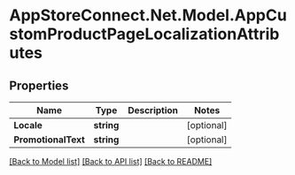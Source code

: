 # AppStoreConnect.Net.Model.AppCustomProductPageLocalizationAttributes

## Properties

Name | Type | Description | Notes
------------ | ------------- | ------------- | -------------
**Locale** | **string** |  | [optional] 
**PromotionalText** | **string** |  | [optional] 

[[Back to Model list]](../README.md#documentation-for-models) [[Back to API list]](../README.md#documentation-for-api-endpoints) [[Back to README]](../README.md)

